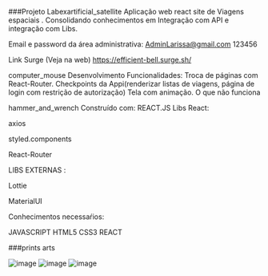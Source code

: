 ###Projeto Labexartificial_satellite
Aplicação web react site de Viagens espaciais .
Consolidando conhecimentos em Integração com API e integração com Libs.

Email e password da área administrativa:
AdminLarissa@gmail.com
123456

Link Surge (Veja na web)
https://efficient-bell.surge.sh/

computer_mouse Desenvolvimento
Funcionalidades:
Troca de páginas com React-Router.
Checkpoints da Appi(renderizar listas de viagens, página de login com restrição de autorização)
Tela com animação.
O que não funciona

hammer_and_wrench Construído com:
REACT.JS Libs React:

axios

styled.components

React-Router

LIBS EXTERNAS :

Lottie

MaterialUI

Conhecimentos necessaŕios:

JAVASCRIPT
HTML5
CSS3
REACT

###prints arts

![image](https://user-images.githubusercontent.com/91152234/145766343-181465d9-ddcf-4b89-ba91-f438a41a77e1.png)
![image](https://user-images.githubusercontent.com/91152234/145766392-9380f656-365d-454e-9af7-6363f3f2c5a5.png)
![image](https://user-images.githubusercontent.com/91152234/145766476-171b0719-56b4-4403-b9b8-238d03c6f7ae.png)


